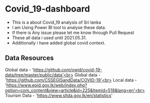 # Covid_19-dashboard
- This is a about Covid_19 analysis of Sri lanka<br>
- I am Using Power BI tool to analyse these data.<br>
- If there is Any issue please let me know through Pull Request<br>
- These all data i used until 2021.05.31.<br>
- Additionally i have added global covid context.<br>

## Data Resources
Global data - 'https://github.com/owid/covid-19-data/tree/master/public/data'<br>
Global data - 'https://github.com/CSSEGISandData/COVID-19'<br>
Local data  - 'https://www.epid.gov.lk/web/index.php?option=com_content&view=article&id=225&Itemid=518&lang=en'<br>
Tourism Data - 'https://www.sltda.gov.lk/en/statistics'
